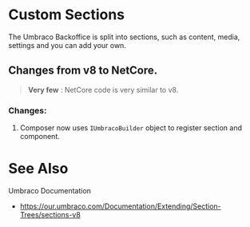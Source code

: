 # Custom Sections 

The Umbraco Backoffice is split into sections, such as content, media, settings and you can add your own. 

## Changes from v8 to NetCore.
> **Very few** : NetCore code is very similar to v8.

### Changes:
1. Composer now uses `IUmbracoBuilder` object to register section and component.

# See Also 

Umbraco Documentation 
- https://our.umbraco.com/Documentation/Extending/Section-Trees/sections-v8